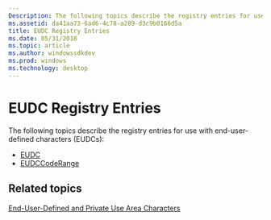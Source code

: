 ```yaml
---
Description: The following topics describe the registry entries for use with end-user-defined characters (EUDCs)
ms.assetid: da41aa73-6ad6-4c78-a289-d3c9b0166d5a
title: EUDC Registry Entries
ms.date: 05/31/2018
ms.topic: article
ms.author: windowssdkdev
ms.prod: windows
ms.technology: desktop
---
```


# EUDC Registry Entries

The following topics describe the registry entries for use with end-user-defined characters (EUDCs):

-   [EUDC](eudc.md)
-   [EUDCCodeRange](eudccoderange.md)

## Related topics

<dl> <dt>

[End-User-Defined and Private Use Area Characters](end-user-defined-characters.md)
</dt> </dl>

 

 




